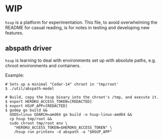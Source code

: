 # WIP

`hsup` is a platform for experimentation.  This file, to avoid
overwhelming the README for casual reading, is for notes in testing
and developing new features.

## abspath driver

`hsup` is learning to deal with environments set up with absolute
paths, e.g. chroot environments and containers.

Example:

```sh-session
# Sets up a minimal "Cedar-14" chroot in 'tmp/root'
$ ./util/abspath-model

# Build, copy the hsup binary into the chroot's /tmp, and execute it.
$ export HEROKU_ACCESS_TOKEN=[REDACTED]
$ export HSUP_APP=[REDACTED]
$ godep go build &&
  GOOS=linux GOARCH=amd64 go build -o hsup-linux-amd64 &&
  cp hsup tmp/root &&
  sudo chroot tmp/root env \
    "HEROKU_ACCESS_TOKEN=$HEROKU_ACCESS_TOKEN" \
    /hsup run printenv -d abspath -a "$HSUP_APP"
```
